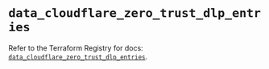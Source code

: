 # `data_cloudflare_zero_trust_dlp_entries`

Refer to the Terraform Registry for docs: [`data_cloudflare_zero_trust_dlp_entries`](https://registry.terraform.io/providers/cloudflare/cloudflare/5.3.0/docs/data-sources/zero_trust_dlp_entries).
